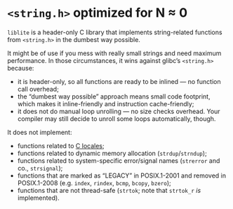`<string.h>` optimized for N ≈ 0
===

`liblite` is a header-only C library that implements string-related functions from `<string.h>` in the dumbest way possible.

It might be of use if you mess with really small strings and need maximum performance. In those circumstances, it wins against glibc’s `<string.h>` because:
  * it is header-only, so all functions are ready to be inlined — no function call overhead;
  * the “dumbest way possible” approach means small code footprint, which makes it inline-friendly and instruction cache-friendly;
  * it does not do manual loop unrolling — no size checks overhead. Your compiler may still decide to unroll some loops automatically, though.

It does not implement:
  * functions related to [C locales](https://github.com/mpv-player/mpv/commit/1e70e82baa9193f6f027338b0fab0f5078971fbe);
  * functions related to dynamic memory allocation (`strdup`/`strndup`);
  * functions related to system-specific error/signal names (`strerror` and co., `strsignal`);
  * functions that are marked as “LEGACY” in POSIX.1-2001 and removed in POSIX.1-2008 (e.g. `index`, `rindex`, `bcmp`, `bcopy`, `bzero`);
  * functions that are not thread-safe (`strtok`; note that `strtok_r` *is* implemented).
